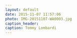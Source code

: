 ```yaml
---
layout: default
date: 2015-11-07 11:57:06
photo: IMG-20151107-WA0003.jpg
caption_header:  
caption: Tommy Lombardi
---
```

